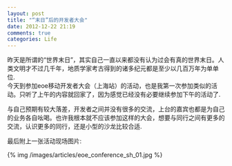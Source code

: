 ```yaml
---
layout: post
title: "“末日”后的开发者大会"
date: 2012-12-22 21:19
comments: true
categories: Life
---
```



昨天是所谓的“世界末日”，其实自己一直以来都没有认为过会有真的世界末日。人类文明才不过几千年，地质学家考古得到的诸多纪元都是至少以几百万年为单单位.  
今天到参加eoe移动开发者大会（上海站）的活动，也是我第一次参加类似的活动。只听了上午的内容就回家了，因为感觉已经没有必要继续参加下午的活动了.  

<!-- more -->

与自己预期有较大落差，开发者之间并没有很多的交流，上台的嘉宾也都是为自己的业务各自吆喝。也许我根本就不应该参加这样的大会，想要与同行之间有更多的交流，认识更多的同行，还是小型的沙龙比较合适.  

最后附上一张活动现场图片:  

{% img /images/articles/eoe_conference_sh_01.jpg %}
